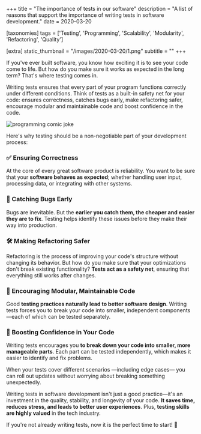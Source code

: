 +++
title = "The importance of tests in our software"
description = "A list of reasons that support the importance of writing tests in software development."
date = 2020-03-20

[taxonomies]
tags = ['Testing', 'Programming', 'Scalability', 'Modularity', 'Refactoring', 'Quality']

[extra]
static_thumbnail = "/images/2020-03-20/1.png"
subtitle = ""
+++

If you've ever built software, you know how exciting it is to see your code come to life. But how do you make sure it
works as expected in the long term? That's where testing comes in.

Writing tests ensures that every part of your program functions correctly under different conditions. Think of tests as
a built-in safety net for your code: ensures correctness, catches bugs early, make refactoring safer, encourage modular
and maintainable code and boost confidence in the code.

<img src="/images/2020-03-20/1.png" alt="programming comic joke">

Here's why testing should be a non-negotiable part of your development process:

### ✅ Ensuring Correctness

At the core of every great software product is reliability. You want to be sure that your **software behaves as
expected**; whether handling user input, processing data, or integrating with other systems.

### 🐞 Catching Bugs Early

Bugs are inevitable. But the **earlier you catch them, the cheaper and easier they are to fix**.
Testing helps identify these issues before they make their way into production.

### 🛠️ Making Refactoring Safer

Refactoring is the process of improving your code's structure without changing its behavior. But how do you make sure
that your optimizations don't break existing functionality? **Tests act as a safety net**, ensuring that everything
still works after changes.

### 🧩 Encouraging Modular, Maintainable Code

Good **testing practices naturally lead to better software design**. Writing tests forces you to break your code into
smaller, independent components—each of which can be tested separately.

### 🏡 Boosting Confidence in Your Code

Writing tests encourages you **to break down your code into smaller, more manageable parts**. Each part can be tested
independently, which makes it easier to identify and fix problems.

When your tests cover different scenarios —including edge cases— you can roll out updates without worrying about
breaking something unexpectedly.

<div class="separator"></div>

Writing tests in software development isn't just a good practice—it's an investment in the quality, stability, and
longevity of your code. **It saves time, reduces stress, and leads to better user experiences**. Plus, **testing skills
are highly valued** in the tech industry.

If you're not already writing tests, now it is the perfect time to start! 💯
